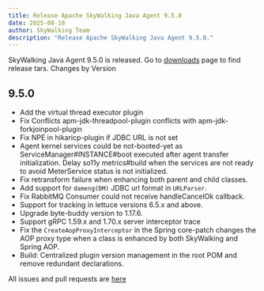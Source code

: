```yaml
---
title: Release Apache SkyWalking Java Agent 9.5.0
date: 2025-08-18
author: SkyWalking Team
description: "Release Apache SkyWalking Java Agent 9.5.0."
---
```


SkyWalking Java Agent 9.5.0 is released. Go to [downloads](/downloads) page to find release tars.
Changes by Version

9.5.0
------------------

* Add the virtual thread executor plugin
* Fix Conflicts apm-jdk-threadpool-plugin conflicts with apm-jdk-forkjoinpool-plugin
* Fix NPE in hikaricp-plugin if JDBC URL is not set
* Agent kernel services could be not-booted-yet as ServiceManager#INSTANCE#boot executed after agent transfer initialization. Delay so11y metrics#build when the services are not ready to avoid MeterService status is not initialized.
* Fix retransform failure when enhancing both parent and child classes.
* Add support for `dameng(DM)` JDBC url format in `URLParser`.
* Fix RabbitMQ Consumer could not receive handleCancelOk callback.
* Support for tracking in lettuce versions 6.5.x and above.
* Upgrade byte-buddy version to 1.17.6.
* Support gRPC 1.59.x and 1.70.x server interceptor trace
* Fix the `CreateAopProxyInterceptor` in the Spring core-patch changes the AOP proxy type when a class is enhanced by both SkyWalking and Spring AOP.
* Build: Centralized plugin version management in the root POM and remove redundant declarations.

All issues and pull requests are [here](https://github.com/apache/skywalking/milestone/236?closed=1)